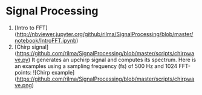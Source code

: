 # Signal Processing

1. [Intro to FFT] (http://nbviewer.jupyter.org/github/rilma/SignalProcessing/blob/master/notebook/IntroFFT.ipynb)
2. [Chirp signal] (https://github.com/rilma/SignalProcessing/blob/master/scripts/chirpwave.py) It generates an upchirp signal and computes its spectrum. Here is an examples using a sampling frequency (fs) of 500 Hz and 1024 FFT-points:
                  ![Chirp example] (https://github.com/rilma/SignalProcessing/blob/master/scripts/chirpwave.png)
